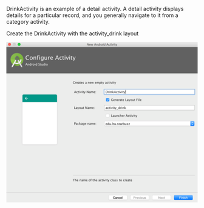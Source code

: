 DrinkActivity is an example of a detail activity. A detail activity displays details for a particular record, and you generally navigate to it from a category activity. 

Create the DrinkActivity with the activity_drink layout


![](.guides/img/50.png)